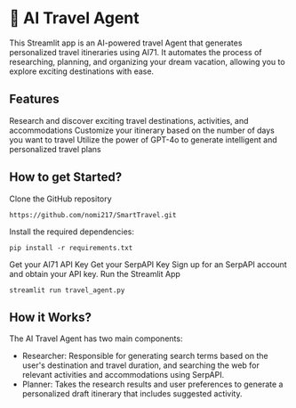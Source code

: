 # 🛫 AI Travel Agent
This Streamlit app is an AI-powered travel Agent that generates personalized travel itineraries using AI71. It automates the process of researching, planning, and organizing your dream vacation, allowing you to explore exciting destinations with ease.

## Features
Research and discover exciting travel destinations, activities, and accommodations
Customize your itinerary based on the number of days you want to travel
Utilize the power of GPT-4o to generate intelligent and personalized travel plans

## How to get Started?
Clone the GitHub repository

```
https://github.com/nomi217/SmartTravel.git
```
Install the required dependencies:
```
pip install -r requirements.txt
```
Get your AI71 API Key
Get your SerpAPI Key
Sign up for an SerpAPI account and obtain your API key.
Run the Streamlit App</br>
```
streamlit run travel_agent.py
```

## How it Works?
The AI Travel Agent has two main components:

- Researcher: Responsible for generating search terms based on the user's destination and travel duration, and searching the web for relevant activities and accommodations using SerpAPI.
- Planner: Takes the research results and user preferences to generate a personalized draft itinerary that includes suggested activity.
